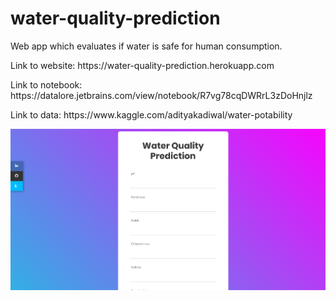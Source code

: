 # water-quality-prediction
Web app which evaluates if water is safe for human consumption.
<p>Link to website: https://water-quality-prediction.herokuapp.com </p>
<p>Link to notebook: https://datalore.jetbrains.com/view/notebook/R7vg78cqDWRrL3zDoHnjlz </p>
<p>Link to data: https://www.kaggle.com/adityakadiwal/water-potability <p/>

<img src="static/images/water-quality.png" />
